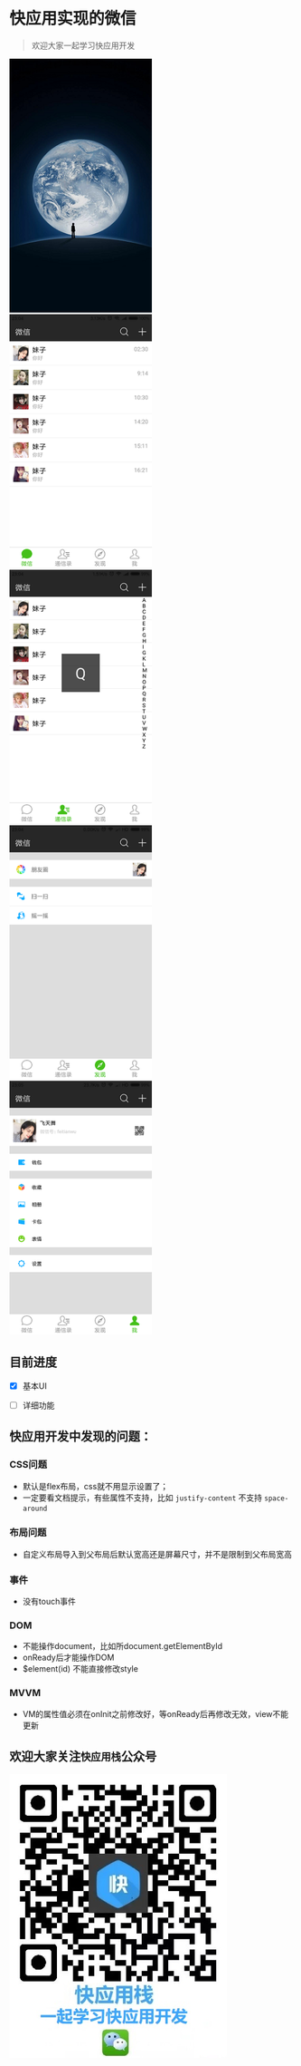 # 快应用实现的微信

> 欢迎大家一起学习快应用开发

<img src="./assets/0.png" width="50%" height="50%" />
<img src="./assets/1.png" width="50%" height="50%" />
<img src="./assets/2.png" width="50%" height="50%" />
<img src="./assets/3.png" width="50%" height="50%" />
<img src="./assets/4.png" width="50%" height="50%" />

## 目前进度

- [x] 基本UI
- [ ] 详细功能


## 快应用开发中发现的问题：

### CSS问题

- 默认是flex布局，css就不用显示设置了；
- 一定要看文档提示，有些属性不支持，比如 `justify-content` 不支持 `space-around`

### 布局问题

- 自定义布局导入到父布局后默认宽高还是屏幕尺寸，并不是限制到父布局宽高

### 事件

- 没有touch事件

### DOM

- 不能操作document，比如所document.getElementById
- onReady后才能操作DOM
- $element(id) 不能直接修改style

### MVVM

- VM的属性值必须在onInit之前修改好，等onReady后再修改无效，view不能更新

## 欢迎大家关注`快应用栈`公众号

![](/assets/wx.jpg)